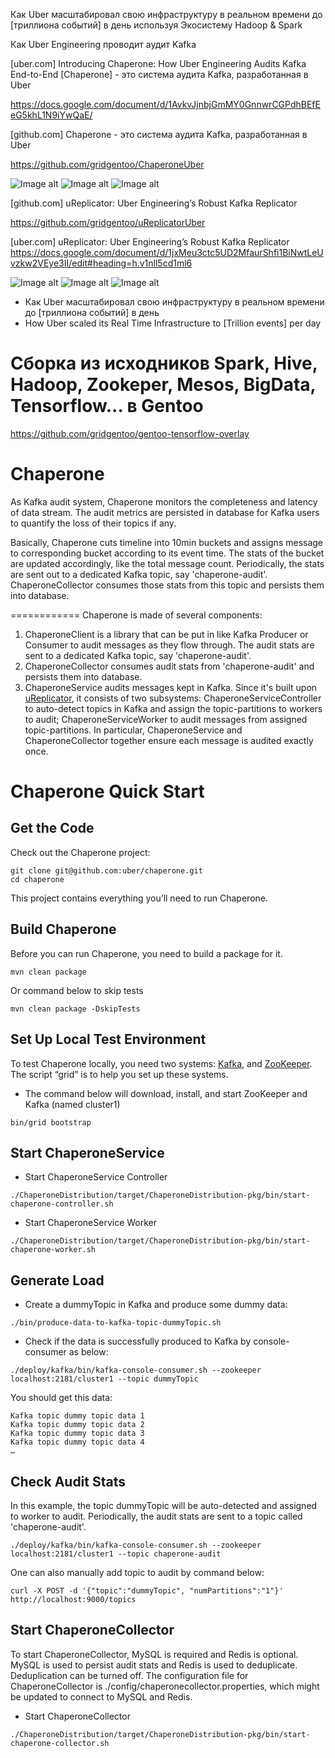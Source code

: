 Как Uber масштабировал свою инфраструктуру в реальном времени до [триллиона событий] в день используя Экосистему Hadoop & Spark

Как Uber Engineering проводит аудит Kafka

[uber.com] Introducing Chaperone: How Uber Engineering Audits Kafka End-to-End
[Chaperone] - это система аудита Kafka, разработанная в Uber 

https://docs.google.com/document/d/1AvkvJjnbjGmMY0GnnwrCGPdhBEfEeG5khL1N9iYwQaE/

[github.com] Chaperone - это система аудита Kafka, разработанная в Uber

https://github.com/gridgentoo/ChaperoneUber

![Image alt](https://i2.wp.com/www.datio.com/wp-content/uploads/2017/01/Mesos1.png?resize=653%2C304)
![Image alt](http://eng.uber.com/wp-content/uploads/2016/07/TechStackStorageOverview.png)
![Image alt](http://eng.uber.com/wp-content/uploads/2016/08/image00.png)

[github.com] uReplicator: Uber Engineering’s Robust Kafka Replicator 

https://github.com/gridgentoo/uReplicatorUber

[uber.com] uReplicator: Uber Engineering’s Robust Kafka Replicator
https://docs.google.com/document/d/1jxMeu3ctc5UD2MfaurShfi1BiNwtLeUvzkw2VEye3II/edit#heading=h.v1nll5cd1ml6


![Image alt](https://cdn-images-1.medium.com/max/1600/1*FYR3tjCt8qcpCm-AHZORsQ.png)
![Image alt](http://eng.uber.com/wp-content/uploads/2016/12/kafka_pipeline.png)
![Image alt](http://eng.uber.com/wp-content/uploads/2016/12/chaperone_architecture.png)

* Как Uber масштабировал свою инфраструктуру в реальном времени до [триллиона событий] в день
* How Uber scaled its Real Time Infrastructure to [Trillion events] per day

# Сборка из исходников Spark, Hive, Hadoop, Zookeper, Mesos, BigData, Tensorflow... в Gentoo
https://github.com/gridgentoo/gentoo-tensorflow-overlay

Chaperone
============
As Kafka audit system, Chaperone monitors the completeness and latency of data stream. The audit metrics are persisted in database for Kafka users to quantify the loss of their topics if any.

Basically, Chaperone cuts timeline into 10min buckets and assigns message to corresponding bucket according to its event time. The stats of the bucket are updated accordingly, like the total message count. Periodically, the stats are sent out to a dedicated Kafka topic, say 'chaperone-audit'. ChaperoneCollector consumes those stats from this topic and persists them into database.

============
Chaperone is made of several components:

1. ChaperoneClient is a library that can be put in like Kafka Producer or Consumer to audit messages as they flow through. The audit stats are sent to a dedicated Kafka topic, say 'chaperone-audit'.
2. ChaperoneCollector consumes audit stats from 'chaperone-audit' and persists them into database.
3. ChaperoneService audits messages kept in Kafka. Since it's built upon [uReplicator](https://github.com/uber/uReplicator), it consists of two subsystems: ChaperoneServiceController to auto-detect topics in Kafka and assign the topic-partitions to workers to audit; ChaperoneServiceWorker to audit messages from assigned topic-partitions. In particular, ChaperoneService and ChaperoneCollector together ensure each message is audited exactly once.

# Chaperone Quick Start

## Get the Code
Check out the Chaperone project:
```
git clone git@github.com:uber/chaperone.git
cd chaperone
```
This project contains everything you’ll need to run Chaperone.


## Build Chaperone
Before you can run Chaperone, you need to build a package for it.
```
mvn clean package
```
Or command below to skip tests
```
mvn clean package -DskipTests
```


## Set Up Local Test Environment
To test Chaperone locally, you need two systems: [Kafka](http://kafka.apache.org/), and [ZooKeeper](http://zookeeper.apache.org/). The script “grid” is to help you set up these systems.
- The command below will download, install, and start ZooKeeper and Kafka (named cluster1)
```
bin/grid bootstrap
```


## Start ChaperoneService
- Start ChaperoneService Controller
```
./ChaperoneDistribution/target/ChaperoneDistribution-pkg/bin/start-chaperone-controller.sh
```

- Start ChaperoneService Worker 
```
./ChaperoneDistribution/target/ChaperoneDistribution-pkg/bin/start-chaperone-worker.sh
```


## Generate Load 
- Create a dummyTopic in Kafka and produce some dummy data:
```
./bin/produce-data-to-kafka-topic-dummyTopic.sh
```
- Check if the data is successfully produced to Kafka by console-consumer as below:
```
./deploy/kafka/bin/kafka-console-consumer.sh --zookeeper localhost:2181/cluster1 --topic dummyTopic
```
You should get this data:
```
Kafka topic dummy topic data 1
Kafka topic dummy topic data 2
Kafka topic dummy topic data 3
Kafka topic dummy topic data 4
…
```


## Check Audit Stats
In this example, the topic dummyTopic will be auto-detected and assigned to worker to audit. Periodically, the audit stats are sent to a topic called 'chaperone-audit'. 
```
./deploy/kafka/bin/kafka-console-consumer.sh --zookeeper localhost:2181/cluster1 --topic chaperone-audit 
```
One can also manually add topic to audit by command below:
```
curl -X POST -d '{"topic":"dummyTopic", "numPartitions":"1"}' http://localhost:9000/topics
```


## Start ChaperoneCollector
To start ChaperoneCollector, MySQL is required and Redis is optional. MySQL is used to persist audit stats and Redis is used to deduplicate. Deduplication can be turned off. The configuration file for ChaperoneCollector is ./config/chaperonecollector.properties, which might be updated to connect to MySQL and Redis.
- Start ChaperoneCollector
```
./ChaperoneDistribution/target/ChaperoneDistribution-pkg/bin/start-chaperone-collector.sh
```
